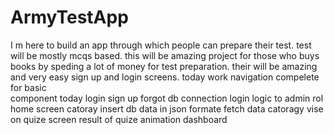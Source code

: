 # ArmyTestApp

I m here to build an app through which people can prepare their test.
test will be mostly mcqs based.
this will be amazing project for those who buys books by speding a lot of money for test preparation.
their will be amazing and very easy sign up and login screens.
today work
navigation compelete for basic  
component today
login
sign up
forgot
db connection
login logic to admin rol
home screen catoray
insert db data in json formate
fetch data catoragy vise on quize screen
result of quize
animation
dashboard
